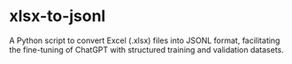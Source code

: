 # xlsx-to-jsonl
A Python script to convert Excel (.xlsx) files into JSONL format, facilitating the fine-tuning of ChatGPT with structured training and validation datasets.
